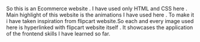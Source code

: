 So this is an Ecommerce website . I have used only HTML and CSS here .
Main highlight of this website is the animations I have used here . To make it i have taken inspiration from flipcart website.So each and every image used here is hyperlinked with
flipcart website itself .
It showcases the application of the frontend skills I have learned so far.

